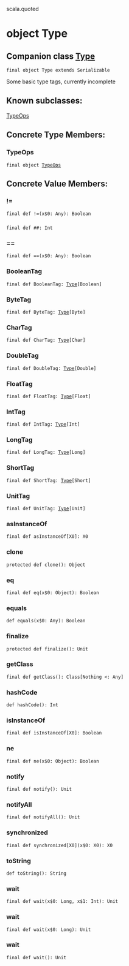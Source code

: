 scala.quoted
# object Type

## Companion class <a href="./Type.md">Type</a>

<pre><code class="language-scala" >final object Type extends Serializable</pre></code>
Some basic type tags, currently incomplete

## Known subclasses:
<a href="./Type$/TypeOps$.md">TypeOps</a>
## Concrete Type Members:
### TypeOps
<pre><code class="language-scala" >final object <a href="./Type$/TypeOps$.md">TypeOps</a></pre></code>
## Concrete Value Members:
### !=
<pre><code class="language-scala" >final def !=(x$0: Any): Boolean</pre></code>

### ##
<pre><code class="language-scala" >final def ##: Int</pre></code>

### ==
<pre><code class="language-scala" >final def ==(x$0: Any): Boolean</pre></code>

### BooleanTag
<pre><code class="language-scala" >final def BooleanTag: <a href="./Type.md">Type</a>[Boolean]</pre></code>

### ByteTag
<pre><code class="language-scala" >final def ByteTag: <a href="./Type.md">Type</a>[Byte]</pre></code>

### CharTag
<pre><code class="language-scala" >final def CharTag: <a href="./Type.md">Type</a>[Char]</pre></code>

### DoubleTag
<pre><code class="language-scala" >final def DoubleTag: <a href="./Type.md">Type</a>[Double]</pre></code>

### FloatTag
<pre><code class="language-scala" >final def FloatTag: <a href="./Type.md">Type</a>[Float]</pre></code>

### IntTag
<pre><code class="language-scala" >final def IntTag: <a href="./Type.md">Type</a>[Int]</pre></code>

### LongTag
<pre><code class="language-scala" >final def LongTag: <a href="./Type.md">Type</a>[Long]</pre></code>

### ShortTag
<pre><code class="language-scala" >final def ShortTag: <a href="./Type.md">Type</a>[Short]</pre></code>

### UnitTag
<pre><code class="language-scala" >final def UnitTag: <a href="./Type.md">Type</a>[Unit]</pre></code>

### asInstanceOf
<pre><code class="language-scala" >final def asInstanceOf[X0]: X0</pre></code>

### clone
<pre><code class="language-scala" >protected def clone(): Object</pre></code>

### eq
<pre><code class="language-scala" >final def eq(x$0: Object): Boolean</pre></code>

### equals
<pre><code class="language-scala" >def equals(x$0: Any): Boolean</pre></code>

### finalize
<pre><code class="language-scala" >protected def finalize(): Unit</pre></code>

### getClass
<pre><code class="language-scala" >final def getClass(): Class[Nothing <: Any]</pre></code>

### hashCode
<pre><code class="language-scala" >def hashCode(): Int</pre></code>

### isInstanceOf
<pre><code class="language-scala" >final def isInstanceOf[X0]: Boolean</pre></code>

### ne
<pre><code class="language-scala" >final def ne(x$0: Object): Boolean</pre></code>

### notify
<pre><code class="language-scala" >final def notify(): Unit</pre></code>

### notifyAll
<pre><code class="language-scala" >final def notifyAll(): Unit</pre></code>

### synchronized
<pre><code class="language-scala" >final def synchronized[X0](x$0: X0): X0</pre></code>

### toString
<pre><code class="language-scala" >def toString(): String</pre></code>

### wait
<pre><code class="language-scala" >final def wait(x$0: Long, x$1: Int): Unit</pre></code>

### wait
<pre><code class="language-scala" >final def wait(x$0: Long): Unit</pre></code>

### wait
<pre><code class="language-scala" >final def wait(): Unit</pre></code>

